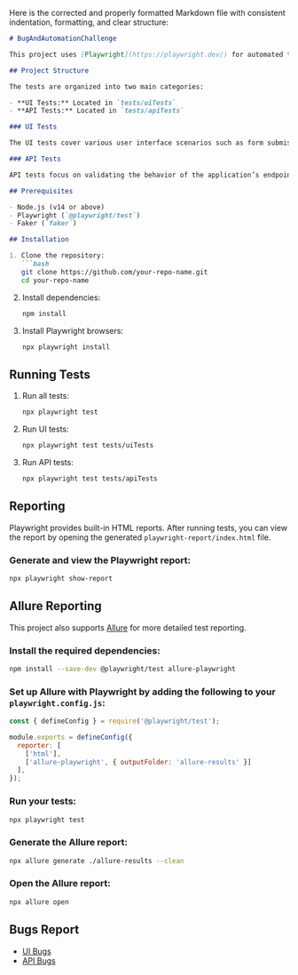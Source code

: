 Here is the corrected and properly formatted Markdown file with consistent indentation, formatting, and clear structure:

```markdown
# BugAndAutomationChallenge

This project uses [Playwright](https://playwright.dev/) for automated testing of both UI and API functionalities. The tests are written in JavaScript and leverage the [Faker](https://www.npmjs.com/package/faker) library to generate test data, including negative test data stored in the `utils/data.json` file.

## Project Structure

The tests are organized into two main categories:

- **UI Tests:** Located in `tests/uiTests`
- **API Tests:** Located in `tests/apiTests`

### UI Tests

The UI tests cover various user interface scenarios such as form submissions, navigation, and UI element validations. Playwright’s Page Object Model (POM) is used to encapsulate page interactions, making the tests more maintainable.

### API Tests

API tests focus on validating the behavior of the application’s endpoints. Common scenarios include verifying status codes, response payloads, and ensuring correct error handling.

## Prerequisites

- Node.js (v14 or above)
- Playwright (`@playwright/test`)
- Faker (`faker`)

## Installation

1. Clone the repository:
   ```bash
   git clone https://github.com/your-repo-name.git
   cd your-repo-name
   ```

2. Install dependencies:
   ```bash
   npm install
   ```

3. Install Playwright browsers:
   ```bash
   npx playwright install
   ```

## Running Tests

1. Run all tests:
   ```bash
   npx playwright test
   ```

2. Run UI tests:
   ```bash
   npx playwright test tests/uiTests
   ```

3. Run API tests:
   ```bash
   npx playwright test tests/apiTests
   ```

## Reporting

Playwright provides built-in HTML reports. After running tests, you can view the report by opening the generated `playwright-report/index.html` file.

### Generate and view the Playwright report:
   ```bash
   npx playwright show-report
   ```

## Allure Reporting

This project also supports [Allure](https://docs.qameta.io/allure/) for more detailed test reporting.

### Install the required dependencies:
   ```bash
   npm install --save-dev @playwright/test allure-playwright
   ```

### Set up Allure with Playwright by adding the following to your `playwright.config.js`:
   ```javascript
   const { defineConfig } = require('@playwright/test');

   module.exports = defineConfig({
     reporter: [
       ['html'],
       ['allure-playwright', { outputFolder: 'allure-results' }]
     ],
   });
   ```

### Run your tests:
   ```bash
   npx playwright test
   ```

### Generate the Allure report:
   ```bash
   npx allure generate ./allure-results --clean
   ```

### Open the Allure report:
   ```bash
   npx allure open
   ```

## Bugs Report

- [UI Bugs](bugs_report/bugsFound.md)
- [API Bugs](bugs_report/apiBugs.md)
```